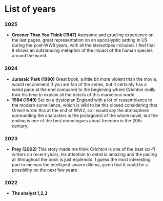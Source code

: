 # List of years

### 2025

- **Greener Than You Think (1947)**
 Awesome and grueling experience on the last pages, great representation on an apocalyptic setting in US during the post-WWII years; with all the stereotipes included. I feel that it shows an outstanding metaphor of the impact of the human species around the world.

### 2024

- **Jurassic Park (1990)**
  Great book, a little bit more violent than the movie, would recommend if you are fan of the series, but it certainly has a weird pace at the end compared to the beginning where Crichton really took his time to explain all the details of this marvelous world
- **1984 (1949)**
  Set on a dystopian England with a lot of ressemblance to the modern survelliance, which is wild to be this closed considering that Orwell wrote this at the end of WW2, so I would say the atmosphere surrounding the characters is the protagonist of the whole novel, but the ending is one of the best monologues about freedom in the 20th century.

### 2023

- **Prey (2002)**
  This story made me think Crichton is one of the best sci-fi writers on recent years, his attention to detail is amazing and the pacing all throughout the book is just esplendid, I guess the most interesting part to me was the intelligent swarm dilema, given that it could be a possibility on the next few years

### 2022

- **The analyst 1,2,3**
